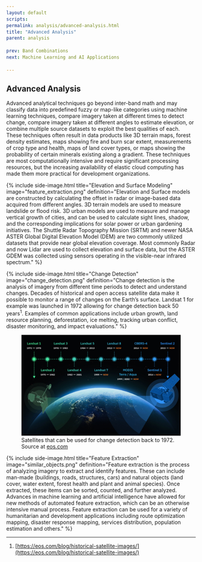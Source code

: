 ```yaml
---
layout: default
scripts:
permalink: analysis/advanced-analysis.html
title: "Advanced Analysis"
parent: analysis

prev: Band Combinations
next: Machine Learning and AI Applications

---
```


## Advanced Analysis

Advanced analytical techniques go beyond inter-band math and may classify data into predefined fuzzy or map-like categories using machine learning techniques, compare imagery taken at different times to detect change, compare imagery taken at different angles to estimate elevation, or combine multiple source datasets to exploit the best qualities of each. These techniques often result in data products like 3D terrain maps, forest density estimates, maps showing fire and burn scar extent, measurements of crop type and health, maps of land cover types, or maps showing the probability of certain minerals existing along a gradient. These techniques are most computationally intensive and require significant processing resources, but the increasing availability of elastic cloud computing has made them more practical for development organizations.


{% include side-image.html title="Elevation and Surface Modeling" image="feature_extraction.png" definition="Elevation and Surface models are constructed by calculating the offset in radar or image-based data acquired from different angles. 3D terrain models are used to measure landslide or flood risk. 3D urban models are used to measure and manage vertical growth of cities, and can be used to calculate sight lines, shadow, and the corresponding implications for solar power or urban gardening initiatives. The Shuttle Radar Topography Mission (SRTM) and newer NASA ASTER Global Digital Elevation Model (DEM) are two commonly utilized datasets that provide near global elevation coverage. Most commonly Radar and now Lidar are used to collect elevation and surface data, but the ASTER GDEM was collected using sensors operating in the visible-near infrared spectrum." %}

{% include side-image.html title="Change Detection" image="change_detection.png" definition="Change detection is the analysis of imagery from different time periods to detect and understand changes. Decades of historical and open access satellite data make it possible to monitor a range of changes on the Earth’s surface. Landsat 1 for example was launched in 1972 allowing for change detection back 50 years<sup>1</sup>. Examples of common applications include urban growth, land resource planning, deforestation, ice melting, tracking urban conflict, disaster monitoring, and impact evaluations." %}

<figure class="align-center">
  <img src="/assets/graphics/content/change-detection.png" />
  <figcaption>Satellites that can be used for change detection back to 1972. Source at <a href="https://eos.com/blog/historical-satellite-images/">eos.com</a></figcaption>
</figure>

{% include side-image.html title="Feature Extraction" image="similar_objects.png" definition="Feature extraction is the process of analyzing imagery to extract and identify features. These can include man-made (buildings, roads, structures, cars) and natural objects (land cover, water extent, forest health and plant and animal species). Once extracted, these items can be sorted, counted, and further analyzed. Advances in machine learning and artificial intelligence have allowed for new methods of automated feature extraction, which can be an otherwise intensive manual process. Feature extraction can be used for a variety of humanitarian and development applications including route optimization mapping, disaster response mapping, services distribution, population estimation and others." %}

---

1) [https://eos.com/blog/historical-satellite-images/](https://eos.com/blog/historical-satellite-images/)  